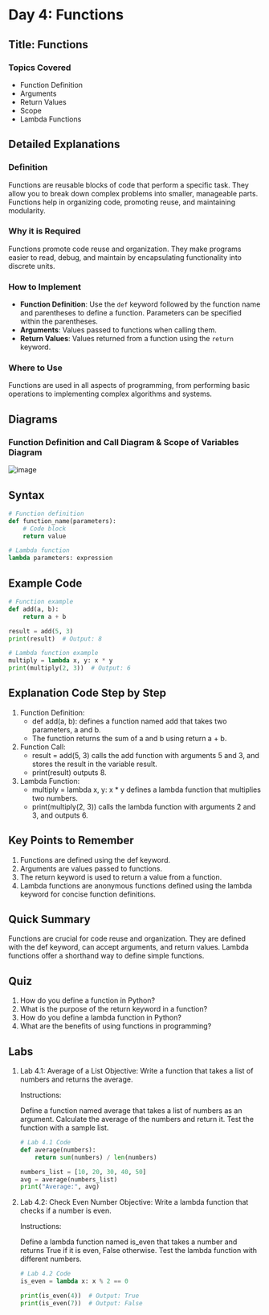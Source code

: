 # Day 4: Functions

## Title: Functions

### Topics Covered
- Function Definition
- Arguments
- Return Values
- Scope
- Lambda Functions

## Detailed Explanations

### Definition
Functions are reusable blocks of code that perform a specific task. They allow you to break down complex problems into smaller, manageable parts. Functions help in organizing code, promoting reuse, and maintaining modularity.

### Why it is Required
Functions promote code reuse and organization. They make programs easier to read, debug, and maintain by encapsulating functionality into discrete units.

### How to Implement
- **Function Definition**: Use the `def` keyword followed by the function name and parentheses to define a function. Parameters can be specified within the parentheses.
- **Arguments**: Values passed to functions when calling them.
- **Return Values**: Values returned from a function using the `return` keyword.

### Where to Use
Functions are used in all aspects of programming, from performing basic operations to implementing complex algorithms and systems.

## Diagrams

### Function Definition and Call Diagram & Scope of Variables Diagram
![image](https://github.com/karthikputtoju/Mastering-Python-in-21-Days/assets/37204779/23f200ed-da08-4dbb-8696-44e50fe1a5ac)

## Syntax
```python
# Function definition
def function_name(parameters):
    # Code block
    return value

# Lambda function
lambda parameters: expression
```

## Example Code
```python
# Function example
def add(a, b):
    return a + b

result = add(5, 3)
print(result)  # Output: 8

# Lambda function example
multiply = lambda x, y: x * y
print(multiply(2, 3))  # Output: 6
```

## Explanation Code Step by Step
1. Function Definition:
	- def add(a, b): defines a function named add that takes two parameters, a and b.
	- The function returns the sum of a and b using return a + b.
2. Function Call:
	- result = add(5, 3) calls the add function with arguments 5 and 3, and stores the result in the variable result.
	- print(result) outputs 8.
3. Lambda Function:
	- multiply = lambda x, y: x * y defines a lambda function that multiplies two numbers.
	- print(multiply(2, 3)) calls the lambda function with arguments 2 and 3, and outputs 6.

## Key Points to Remember
1. Functions are defined using the def keyword.
2. Arguments are values passed to functions.
3. The return keyword is used to return a value from a function.
4. Lambda functions are anonymous functions defined using the lambda keyword for concise function definitions.

## Quick Summary
Functions are crucial for code reuse and organization. They are defined with the def keyword, can accept arguments, and return values. Lambda functions offer a shorthand way to define simple functions.

## Quiz
1. How do you define a function in Python?
2. What is the purpose of the return keyword in a function?
3. How do you define a lambda function in Python?
4. What are the benefits of using functions in programming?

## Labs
1. Lab 4.1: Average of a List
	Objective: Write a function that takes a list of numbers and returns the average.

	Instructions:

	Define a function named average that takes a list of numbers as an argument.
	Calculate the average of the numbers and return it.
	Test the function with a sample list.
	```python
	# Lab 4.1 Code
	def average(numbers):
	    return sum(numbers) / len(numbers)
	
	numbers_list = [10, 20, 30, 40, 50]
	avg = average(numbers_list)
	print("Average:", avg)
 	```
2. Lab 4.2: Check Even Number
	Objective: Write a lambda function that checks if a number is even.

	Instructions:

	Define a lambda function named is_even that takes a number and returns True if it is even, False otherwise.
	Test the lambda function with different numbers.
	```python
	# Lab 4.2 Code
	is_even = lambda x: x % 2 == 0
	
	print(is_even(4))  # Output: True
	print(is_even(7))  # Output: False
	```
